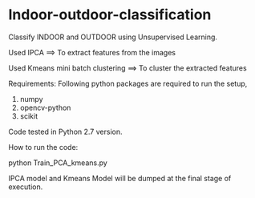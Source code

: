 # Indoor-outdoor-classification
Classify INDOOR and OUTDOOR using Unsupervised Learning.

Used IPCA                             ==> To extract features from the images

Used Kmeans mini batch clustering     ==> To cluster the extracted features

Requirements:
Following python packages are required to run the setup,
1) numpy
2) opencv-python
3) scikit

Code tested in Python 2.7 version.

How to run the code:

python Train_PCA_kmeans.py <Train folder with png images> <Test folder with png images>
  
IPCA model and Kmeans Model will be dumped at the final stage of execution. 
